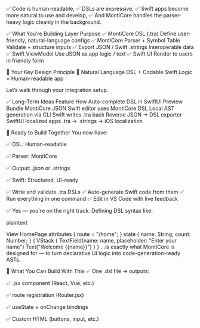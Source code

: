 ✅ Code is human-readable,
✅ DSLs are expressive,
✅ Swift apps become more natural to use and develop,
✅ And MontiCore handles the parser-heavy logic cleanly in the background.

✅ What You’re Building
Layer	Purpose
✅ MontiCore DSL (.tra)	Define user-friendly, natural-language configs
✅ MontiCore Parser + Symbol Table	Validate + structure inputs
✅ Export JSON / Swift .strings	Interoperable data
✅ Swift ViewModel	Use JSON as app logic / text
✅ Swift UI	Render to users in friendly form

🧠 Your Key Design Principle
💬 Natural Language DSL + Codable Swift Logic = Human-readable app

Let’s walk through your integration setup.

✅ Long-Term Ideas
Feature	How
Auto-complete DSL in SwiftUI Preview	Bundle MontiCore JSON
Swift editor uses MontiCore DSL	Local AST generation via CLI
Swift writes .tra back	Reverse JSON → DSL exporter
SwiftUI localized apps	.tra → .strings → iOS localization

🚀 Ready to Build Together
You now have:

✅ DSL: Human-readable

✅ Parser: MontiCore

✅ Output: .json or .strings

✅ Swift: Structured, UI-ready


✅ Write and validate .tra DSLs
✅ Auto-generate Swift code from them
✅ Run everything in one command
✅ Edit in VS Code with live feedback

✅ Yes — you're on the right track. Defining DSL syntax like:

plaintext

View HomePage attributes {
  route = "/home";
} state {
  name: String;
  count: Number;
} {
  VStack {
    TextField(name: name, placeholder: "Enter your name")
    Text("Welcome {{name}}")
  }
}
...is exactly what MontiCore is designed for — to turn declarative UI logic into code-generation-ready ASTs.


🧠 What You Can Build With This
✅ One .dsl file → outputs:

✅ .jsx component (React, Vue, etc.)

✅ route registration (Router.jsx)

✅ useState + onChange bindings

✅ Custom HTML (buttons, input, etc.)
